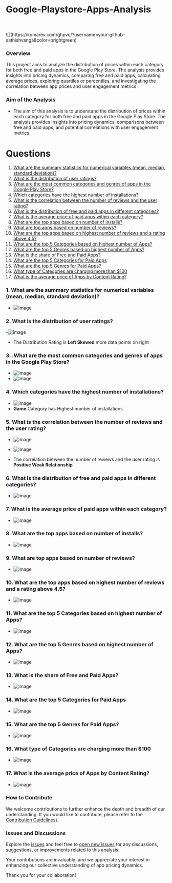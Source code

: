 # Google-Playstore-Apps-Analysis
<br>
<br>
![](https://komarev.com/ghpvc/?username=your-github-sathishvanga&color=brightgreen)


### Overview
This project aims to analyze the distribution of prices within each category for both free and paid apps in the Google Play Store. The analysis provides insights into pricing dynamics, comparing free and paid apps, calculating average prices, exploring quartiles or percentiles, and investigating the correlation between app prices and user engagement metrics.




### Aim of the Analysis
- The aim of this analysis is to understand the distribution of prices within each category for both free and paid apps in the Google Play Store. The analysis provides insights into pricing dynamics, comparisons between free and paid apps, and potential correlations with user engagement metrics.

# Questions
1. [What are the summary statistics for numerical variables (mean, median, standard deviation)?](#one)
2. [What is the distribution of user ratings?](#two)
3. [What are the most common categories and genres of apps in the Google Play Store?](#three)
4. [Which categories have the highest number of installations?](#four)
5. [What is the correlation between the number of reviews and the user rating?](#five)
6. [What is the distribution of free and paid apps in different categories?](#six)
7. [What is the average price of paid apps within each category?](#seven)
8. [What are the top apps based on number of installs?](#eight)
9. [What are top apps based on number of reviews?](#nine)
10. [What are the top apps based on highest number of reviews and a rating above 4.5?](#ten)
11. [What are the top 5 Categories based on highest number of Apps?](#eleven)
12. [What are the top 5 Genres based on highest number of Apps?](#twelve)
13. [What is the share of Free and Paid Apps?](#thirteen)
14. [What are the top 5 Categories for Paid Apps](#fourteen)
15. [What are the top 5 Genres for Paid Apps?](#fifteen)
16. [What type of Categories are charging more than $100](#sixteen)
17. [What is the average price of Apps by Content Rating?](#seventeen)


### 1. What are the summary statistics for numerical variables (mean, median, standard deviation)?<a id='one'></a>
- ![image](https://github.com/sathishvanga/Google-Playstore-Apps-Analysis/assets/92833519/c4cd458a-0e04-4eb8-bc07-af598c608a2a)



### 2. <a id='two'>What is the distribution of user ratings?</a>
-![image](https://github.com/sathishvanga/Google-Playstore-Apps-Analysis/assets/92833519/b95135a1-7c6b-432f-a2a0-aa3ea28d78cd)

- The Distribution Rating is **Left Skewed** more data points on right


### 3. <a id='three'> .What are the most common categories and genres of apps in the Google Play Store?</a>
- ![image](https://github.com/sathishvanga/Google-Playstore-Apps-Analysis/assets/92833519/01f5aee5-55b4-4c49-a381-4ec2d190661f)
- ![image](https://github.com/sathishvanga/Google-Playstore-Apps-Analysis/assets/92833519/a33a88e1-656c-49ef-bddd-c23bf1aa2613)

 

### 4. <a id='four'> Which categories have the highest number of installations?</a>
- ![image](https://github.com/sathishvanga/Google-Playstore-Apps-Analysis/assets/92833519/ac355550-27e2-4545-92bd-540d67de03a6)
- **Game** Category has Highest number of installations


### 5. <a id='five'>What is the correlation between the number of reviews and the user rating?</a>
- ![image](https://github.com/sathishvanga/Google-Playstore-Apps-Analysis/assets/92833519/a676e4a6-b926-466f-90ed-11f211f6f2ef)

- ![image](https://github.com/sathishvanga/Google-Playstore-Apps-Analysis/assets/92833519/f4df0f82-2ddd-4183-a453-02a30be954b7)
- The correlation between the number of reviews and the user rating is **Positive Weak Relationship**



### 6. <a id='six'> What is the distribution of free and paid apps in different categories?</a>
- ![image](https://github.com/sathishvanga/Google-Playstore-Apps-Analysis/assets/92833519/783125e9-5b7a-47a1-875f-be0e731ef33b)



### 7. <a id='seven'> What is the average price of paid apps within each category?</a>
- ![image](https://github.com/sathishvanga/Google-Playstore-Apps-Analysis/assets/92833519/9eddd561-c55c-4254-9fa4-ac1bccfa3d51)



### 8.<a id='eight'> What are the top apps based on number of installs?</a>
- ![image](https://github.com/sathishvanga/Google-Playstore-Apps-Analysis/assets/92833519/30fa6e3d-cae6-4ebf-b2aa-2e1e695d56ab)

### 9. <a id='nine'>What are top apps based on number of reviews?</a>
- ![image](https://github.com/sathishvanga/Google-Playstore-Apps-Analysis/assets/92833519/5da0cf1c-34e5-402c-b80b-672d9c442d80)

### 10. <a id='ten'>What are the top apps based on highest number of reviews and a rating above 4.5?</a>
- ![image](https://github.com/sathishvanga/Google-Playstore-Apps-Analysis/assets/92833519/1694f09e-6d02-47f6-88f3-62b15be6a9cf)

### 11. <a id='eleven'>What are the top 5 Categories based on highest number of Apps?</a>
- ![image](https://github.com/sathishvanga/Google-Playstore-Apps-Analysis/assets/92833519/c199b337-2636-477d-bc3e-4dff9065e1fc)

### 12. <a id='twelve'>What are the top 5 Genres based on highest number of Apps?</a>
- ![image](https://github.com/sathishvanga/Google-Playstore-Apps-Analysis/assets/92833519/eff881e7-e343-4600-b038-f353c0f0430a)

### 13. <a id='thirteen'>What is the share of Free and Paid Apps?</a>
  - ![image](https://github.com/sathishvanga/Google-Playstore-Apps-Analysis/assets/92833519/14ba57f9-296b-4970-8884-7d004e731721)
 
### 14. <a id='fourteen'>What are the top 5 Categories for Paid Apps</a>

- ![image](https://github.com/sathishvanga/Google-Playstore-Apps-Analysis/assets/92833519/196dc1d8-6bf5-4dea-8fc0-81ee7ad31e40)

### 15. <a id='fifteen'>What are the top 5 Genres for Paid Apps?</a>
  - ![image](https://github.com/sathishvanga/Google-Playstore-Apps-Analysis/assets/92833519/6863675d-5a73-487d-9d32-b3d69643eb69)
 
    
### 16. <a id='sixteen'>What type of Categories are charging more than $100</a>

- ![image](https://github.com/sathishvanga/Google-Playstore-Apps-Analysis/assets/92833519/c1406af4-ccb1-4601-83ac-4502d8a2d8a9)

### 17. <a id='seventeen'>What is the average price of Apps by Content Rating?</a>

- ![image](https://github.com/sathishvanga/Google-Playstore-Apps-Analysis/assets/92833519/ae193d26-cc07-456c-bca9-c8ba2efb7a86)


### How to Contribute
We welcome contributions to further enhance the depth and breadth of our understanding. If you would like to contribute, please refer to the [Contribution Guidelines](https://github.com/github/docs/blob/b00bb74c855f6e8175d2d87ef6c2bcb8e06c7707/.github/CONTRIBUTING.md)).

### Issues and Discussions
Explore the [issues](https://docs.github.com/en/issues/tracking-your-work-with-issues/linking-a-pull-request-to-an-issue) and feel free to [open new issues](https://docs.github.com/en/issues/tracking-your-work-with-issues/creating-an-issue) for any discussions, suggestions, or improvements related to this analysis.

Your contributions are invaluable, and we appreciate your interest in enhancing our collective understanding of app pricing dynamics.

Thank you for your collaboration!

